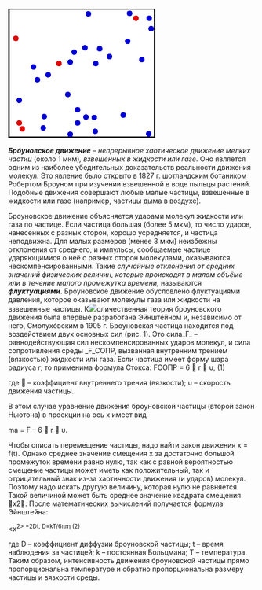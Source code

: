 ![](./img/Translational_motion.gif)

_**Брóуновское движение**_ – _непрерывное хаотическое движение мелких частиц_ (около 1 мкм)_, взвешенных в жидкости или газе_. Оно является одним из наиболее убедительных доказательств реальности движения молекул. Это явление было открыто в 1827 г. шотландским ботаником Робертом Броуном при изучении взвешенной в воде пыльцы растений. Подобные движения совершают любые малые частицы, взвешенные в жидкости или газе (например, частицы дыма в воздухе).

Броуновское движение объясняется ударами молекул жидкости или газа по частице. Если частица большая (более 5 мкм), то число ударов, нанесенных с разных сторон, хорошо усредняется, и частица неподвижна. Для малых размеров (менее 3 мкм) неизбежны отклонения от среднего, и импульсы, сообщаемые частице ударяющимися о неё с разных сторон молекулами, оказываются нескомпенсированными. Такие _случайные отклонения от средних значений физических величин, которые происходят в малом объёме или в течение малого промежутка времени,_ называются _**флуктуациями**_. Броуновское движение обусловлено флуктуациями давления, которое оказывают молекулы газа или жидкости на взвешенные частицы.
К![](https://studfile.net/html/1679/327/html_hgh2W6iuqp.Knno/img-OSaX2i.png)оличественная теория броуновского движения была впервые разработана Эйнштéйном и, независимо от него, Смолухóвским в 1905 г. Броуновская частица находится под воздействием двух основных сил (рис. 1). Это сила_F_ – равнодействующая сил нескомпенсированных ударов молекул, и сила сопротивления среды _F_СОПР, вызванная внутренним трением (вязкостью) жидкости или газа. Если частица имеет форму шара радиуса _r_, то применима формула Стокса:
 FСОПР = 6  r  υ, (1)

где  – коэффициент внутреннего трения (вязкости); υ – скорость движения частицы.

В этом случае уравнение движения броуновской частицы (второй закон Ньютона) в проекции на ось х имеет вид

ma = F – 6  r  υ.

Чтобы описать перемещение частицы, надо найти закон движения х = f(t). Однако среднее значение смещения х за достаточно большой промежуток времени равно нулю, так как с равной вероятностью смещение частицы может иметь как положительный, так и отрицательный знак из-за хаотичности движения (и ударов) молекул. Поэтому надо искать другую величину, которая нулю не равняется. Такой величиной может быть среднее значение квадрата смещения x2. После математических вычислений получается формула Эйнштейна:

<x<sup>2> =2Dt, D=kT/6πrη (2)

где D – коэффициент диффузии броуновской частицы; t – время наблюдения за частицей; k – постоянная Больцмана; Т – температура. Таким образом, интенсивность движения броуновской частицы прямо пропорциональна температуре и обратно пропорциональна размеру частицы и вязкости среды.
